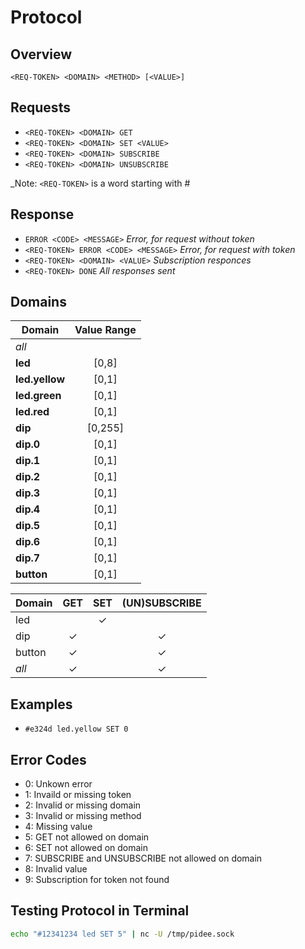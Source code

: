 Protocol
========

Overview
--------

`<REQ-TOKEN> <DOMAIN> <METHOD> [<VALUE>]`

## Requests

- `<REQ-TOKEN> <DOMAIN> GET`
- `<REQ-TOKEN> <DOMAIN> SET <VALUE>`
- `<REQ-TOKEN> <DOMAIN> SUBSCRIBE`
- `<REQ-TOKEN> <DOMAIN> UNSUBSCRIBE`

_Note: `<REQ-TOKEN>` is a word starting with #

## Response

- `ERROR <CODE> <MESSAGE>` _Error, for request without token_
- `<REQ-TOKEN> ERROR <CODE> <MESSAGE>` _Error, for request with token_
- `<REQ-TOKEN> <DOMAIN> <VALUE>` _Subscription responces_
- `<REQ-TOKEN> DONE` _All responses sent_

Domains
-------

| Domain          | Value Range | 
|-----------------|:-----------:|
| _all_           |             |
| __led__         | [0,8]       |
| __led.yellow__  | [0,1]       |
| __led.green__   | [0,1]       |
| __led.red__     | [0,1]       |
| __dip__         | [0,255]     |
| __dip.0__       | [0,1]       |
| __dip.1__       | [0,1]       |
| __dip.2__       | [0,1]       |
| __dip.3__       | [0,1]       |
| __dip.4__       | [0,1]       |
| __dip.5__       | [0,1]       |
| __dip.6__       | [0,1]       |
| __dip.7__       | [0,1]       |
| __button__      | [0,1]       |

| Domain  | GET      | SET      | (UN)SUBSCRIBE |
|---------|:--------:|:--------:|:-------------:|
| led     |          | &#x2713; |               | 
| dip     | &#x2713; |          | &#x2713;      | 
| button  | &#x2713; |          | &#x2713;      | 
| _all_   | &#x2713; |          | &#x2713;      | 

Examples
--------

- `#e324d led.yellow SET 0`

Error Codes
-----------

- 0: Unkown error
- 1: Invaild or missing token
- 2: Invalid or missing domain
- 3: Invalid or missing method
- 4: Missing value
- 5: GET not allowed on domain
- 6: SET not allowed on domain
- 7: SUBSCRIBE and UNSUBSCRIBE not allowed on domain
- 8: Invalid value
- 9: Subscription for token not found

Testing Protocol in Terminal
----------------------------

```bash
echo "#12341234 led SET 5" | nc -U /tmp/pidee.sock
```


